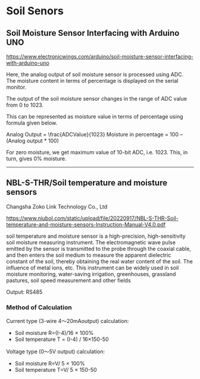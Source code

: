 # Soil Senors

## Soil Moisture Sensor Interfacing with Arduino UNO

https://www.electronicwings.com/arduino/soil-moisture-sensor-interfacing-with-arduino-uno

Here, the analog output of soil moisture sensor is processed using ADC. The moisture content in terms of percentage is displayed on the serial monitor.

The output of the soil moisture sensor changes in the range of ADC value from 0 to 1023.

This can be represented as moisture value in terms of percentage using formula given below.

Analog Output = \frac{ADCValue}{1023}
Moisture in percentage = 100 – (Analog output * 100)

For zero moisture, we get maximum value of 10-bit ADC, i.e. 1023. This, in turn, gives 0% moisture.

------
## NBL-S-THR/Soil temperature and moisture sensors
Changsha Zoko Link Technology Co., Ltd

https://www.niubol.com/static/upload/file/20220917/NBL-S-THR-Soil-temperature-and-moisture-sensors-Instruction-Manual-V4.0.pdf

soil temperature and
moisture sensor is a high-precision, high-sensitivity soil moisture measuring
instrument. The electromagnetic wave pulse
emitted by the sensor is transmitted to the
probe through the coaxial cable, and then
enters the soil medium to measure the
apparent dielectric constant of the soil, thereby
obtaining the real water content of the soil. The
influence of metal ions, etc. This instrument can
be widely used in soil moisture monitoring, water-saving irrigation, greenhouses, grassland
pastures, soil speed measurement and other
fields

Output: RS485

### Method of Calculation
Current type (3-wire 4～20mAoutput) calculation:

 - Soil moisture R=(I-4)/16 × 100%
 - Soil temperature T = (I-4) / 16×150-50

Voltage type (0～5V output) calculation:
 - Soil moisture R=V/ 5 × 100%
 - Soil temperature T=V/ 5 × 150-50
